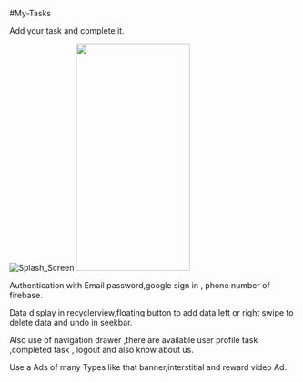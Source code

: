 #My-Tasks

Add your task and complete it.

![Splash_Screen](https://github.com/kathiyawadi6oru/Project-Images/blob/master/My%20Tasks/splash%20screen.jpg?=100x20)
<img src="https://github.com/kathiyawadi6oru/Project-Images/blob/master/My%20Tasks/splash%20screen.jpg."  width="200" height="400" />

Authentication with Email password,google sign in , phone number of firebase.

Data display in recyclerview,floating button to add data,left or right swipe to delete data and undo in seekbar.

Also use of navigation drawer ,there are available user profile task ,completed task , logout and also know about us.

Use a Ads of many Types like that banner,interstitial and reward video Ad.
